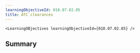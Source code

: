 ```yaml
---
learningObjectiveId: 010.07.02.05
title: ATC clearances
---
```


```tsx eval
<LearningOBjectives learningObjectiveId={010.07.02.05} />
```

## Summary
